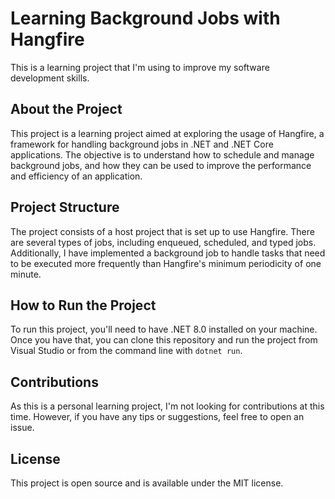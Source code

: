 # Learning Background Jobs with Hangfire

This is a learning project that I'm using to improve my software development skills.

## About the Project

This project is a learning project aimed at exploring the usage of Hangfire, a framework for handling background jobs in .NET and .NET Core applications. The objective is to understand how to schedule and manage background jobs, and how they can be used to improve the performance and efficiency of an application.

## Project Structure

The project consists of a host project that is set up to use Hangfire. There are several types of jobs, including enqueued, scheduled, and typed jobs. Additionally, I have implemented a background job to handle tasks that need to be executed more frequently than Hangfire's minimum periodicity of one minute.

## How to Run the Project

To run this project, you'll need to have .NET 8.0 installed on your machine. Once you have that, you can clone this repository and run the project from Visual Studio or from the command line with `dotnet run`.

## Contributions

As this is a personal learning project, I'm not looking for contributions at this time. However, if you have any tips or suggestions, feel free to open an issue.

## License

This project is open source and is available under the MIT license.
